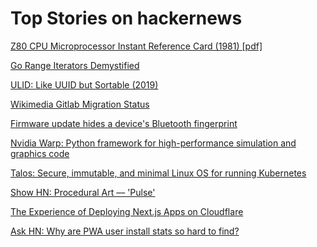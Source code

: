 # Top Stories on hackernews <br />
[Z80 CPU Microprocessor Instant Reference Card (1981) [pdf]](https://ballyalley.com/ml/z80_docs/Z80%20CPU%20Instant%20Reference%20Card%20(Color).pdf)

[Go Range Iterators Demystified](https://www.dolthub.com/blog/2024-07-12-golang-range-iters-demystified/)

[ULID: Like UUID but Sortable (2019)](https://github.com/ulid/spec)

[Wikimedia Gitlab Migration Status](https://www.mediawiki.org/wiki/GitLab/Migration_status)

[Firmware update hides a device's Bluetooth fingerprint](https://today.ucsd.edu/story/a-simple-firmware-update-completely-hides-a-devices-bluetooth-fingerprint)

[Nvidia Warp: Python framework for high-performance simulation and graphics code](https://nvidia.github.io/warp/)

[Talos: Secure, immutable, and minimal Linux OS for running Kubernetes](https://www.talos.dev)

[Show HN: Procedural Art –– 'Pulse'](https://soham-saha.github.io/ProceduralArt/Pulse/Pulse.html)

[The Experience of Deploying Next.js Apps on Cloudflare](https://davidgomes.com/the-experience-of-deploying-next-js-apps-on-cloudflare/)

[Ask HN: Why are PWA user install stats so hard to find?]()
